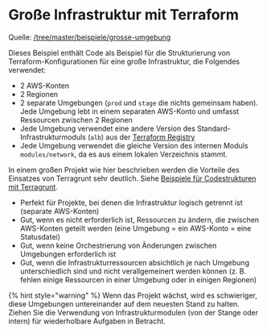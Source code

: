 # Große Infrastruktur mit Terraform

Quelle: [/tree/master/beispiele/grosse-umgebung](https://github.com/elastic2ls-awiechert/terraform-in-der-praxis/tree/5bf9f34e385bacc9d6cc742f0aea3178d23aaeab/tree/master/beispiele/grosse-umgebung/README.md)

Dieses Beispiel enthält Code als Beispiel für die Strukturierung von Terraform-Konfigurationen für eine große Infrastruktur, die Folgendes verwendet:

* 2 AWS-Konten
* 2 Regionen
* 2 separate Umgebungen \(`prod` und `stage` die nichts gemeinsam haben\). Jede Umgebung lebt in einem separaten AWS-Konto und umfasst Ressourcen zwischen 2 Regionen
* Jede Umgebung verwendet eine andere Version des Standard-Infrastrukturmoduls \(`alb`\) aus der [Terraform Registry](https://registry.terraform.io/)
* Jede Umgebung verwendet die gleiche Version des internen Moduls `modules/network`, da es aus einem lokalen Verzeichnis stammt.


In einem großen Projekt wie hier beschrieben werden die Vorteile des Einsatzes von Terragrunt sehr deutlich. Siehe [Beispiele für Codestrukturen mit Terragrunt](../terragrunt.md).



* Perfekt für Projekte, bei denen die Infrastruktur logisch getrennt ist \(separate AWS-Konten\)
* Gut, wenn es nicht erforderlich ist, Ressourcen zu ändern, die zwischen AWS-Konten geteilt werden \(eine Umgebung = ein AWS-Konto = eine Statusdatei\)
* Gut, wenn keine Orchestrierung von Änderungen zwischen Umgebungen erforderlich ist
* Gut, wenn die Infrastrukturressourcen absichtlich je nach Umgebung unterschiedlich sind und nicht verallgemeinert werden können \(z. B. fehlen einige Ressourcen in einer Umgebung oder in einigen Regionen\)


{% hint style="warning" %}
Wenn das Projekt wächst, wird es schwieriger, diese Umgebungen untereinander auf dem neuesten Stand zu halten. Ziehen Sie die Verwendung von Infrastrukturmodulen \(von der Stange oder intern\) für wiederholbare Aufgaben in Betracht.



